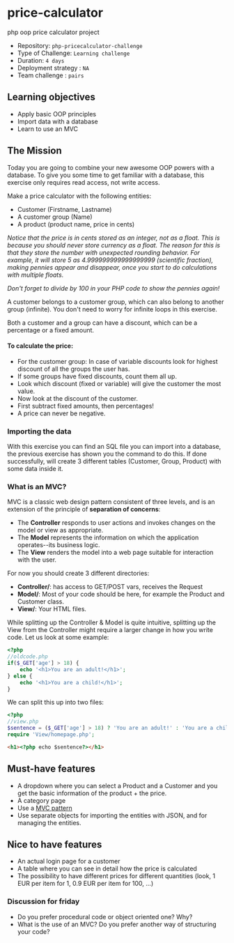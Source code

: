 # price-calculator
php oop price calculator project

- Repository: `php-pricecalculator-challenge`
- Type of Challenge: `Learning challenge`
- Duration: `4 days`
- Deployment strategy : `NA`
- Team challenge : `pairs`

## Learning objectives
- Apply basic OOP principles
- Import data with a database
- Learn to use an MVC

## The Mission
Today you are going to combine your new awesome OOP powers with a database.
To give you some time to get familiar with a database, this exercise only requires read access, not write access.

Make a price calculator with the following entities:
- Customer (Firstname, Lastname)
- A customer group (Name)
- A product (product name, price in cents)

*Notice that the price is in cents stored as an integer, not as a float. This is because you should _never store currency as a float_. The reason for this is that they store the number with unexpected rounding behavior. For example, it will store 5 as 4.999999999999999999 (scientific fraction), making pennies appear and disappear, once you start to do calculations with multiple floats.*

*Don't forget to divide by 100 in your PHP code to show the pennies again!* 

A customer belongs to a customer group, which can also belong to another group (infinite).
You don't need to worry for infinite loops in this exercise.

Both a customer and a group can have a discount, which can be a percentage or a fixed amount. 

#### To calculate the price:
- For the customer group: In case of variable discounts look for highest discount of all the groups the user has.
- If some groups have fixed discounts, count them all up.
- Look which discount (fixed or variable) will give the customer the most value.
- Now look at the discount of the customer.
- First subtract fixed amounts, then percentages!
- A price can never be negative.

### Importing the data
With this exercise you can find an SQL file you can import into a database, the previous exercise has shown you the command to do this.
If done successfully, will create 3 different tables (Customer, Group, Product) with some data inside it.

### What is an MVC?
MVC is a classic web design pattern consistent of three levels, and is an extension of the principle of **separation of concerns**:

- The **Controller** responds to user actions and invokes changes on the model or view as appropriate.
- The **Model** represents the information on which the application operates--its business logic.
- The **View** renders the model into a web page suitable for interaction with the user.

For now you should create 3 different directories:
- **Controller/**: has access to GET/POST vars, receives the Request
- **Model/**: Most of your code should be here, for example the Product and Customer class.
- **View/**: Your HTML files.

While splitting up the Controller & Model is quite intuitive, splitting up the View from the Controller might require a larger change in how you write code. Let us look at some example:

````php
<?php
//oldcode.php
if($_GET['age'] > 18) {
    echo '<h1>You are an adult!</h1>';
} else {
    echo '<h1>You are a child!</h1>';
}
````

We can split this up into two files:
````php
<?php
//view.php
$sentence = ($_GET['age'] > 18) ? 'You are an adult!' : 'You are a child!';
require 'View/homepage.php';
````

````html
<h1><?php echo $sentence?></h1>
````

## Must-have features
- A dropdown where you can select a Product and a Customer and you get the basic information of the product + the price.
- A category page
- Use a [MVC pattern](https://en.wikipedia.org/wiki/Model%E2%80%93view%E2%80%93controller)
- Use separate objects for importing the entities with JSON, and for managing the entities.

## Nice to have features
- An actual login page for a customer
- A table where you can see in detail how the price is calculated
- The possibility to have different prices for different quantities (look, 1 EUR per item for 1, 0.9 EUR per item for 100, ...)

### Discussion for friday
- Do you prefer procedural code or object oriented one? Why?
- What is the use of an MVC? Do you prefer another way of structuring your code?
